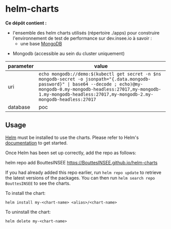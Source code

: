 # helm-charts

**Ce dépôt contient :**
- l'ensemble des helm charts utilisés (répertoire ./apps) pour construire l'environnement de test de performance sur dev.insee.io à savoir :
  - une base [MongoDB](https://github.com/bitnami/charts/tree/master/bitnami/mongodb)

* Mongodb (accessible au sein du cluster uniquement)

| parameter  | value  |
|---|---|
| uri  |  ```echo mongodb://demo:$(kubectl get secret -n $ns mongodb-secret -o jsonpath="{.data.mongodb-password}" \| base64 --decode ; echo)@my-mongodb-0.my-mongodb-headless:27017,my-mongodb-1.my-mongodb-headless:27017,my-mongodb-2.my-mongodb-headless:27017``` |
| database  | poc |


## Usage

[Helm](https://helm.sh) must be installed to use the charts.  Please refer to
Helm's [documentation](https://helm.sh/docs) to get started.

Once Helm has been set up correctly, add the repo as follows:

  helm repo add BouttesINSEE https://BouttesINSEE.github.io/helm-charts

If you had already added this repo earlier, run `helm repo update` to retrieve
the latest versions of the packages.  You can then run `helm search repo
BouttesINSEE` to see the charts.

To install the <chart-name> chart:

    helm install my-<chart-name> <alias>/<chart-name>

To uninstall the chart:

    helm delete my-<chart-name>
